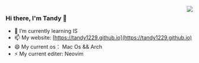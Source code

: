 
<!--
**tandy1229/tandy1229** is a ✨ _special_ ✨ repository because its `README.md` (this file) appears on your GitHub profile.

Here are some ideas to get you started:

- 🔭 I’m currently working on ...
- 🌱 I’m currently learning ...
- 👯 I’m looking to collaborate on ...
- 🤔 I’m looking for help with ...
- 💬 Ask me about ...
- 📫 How to reach me: ...
- 😄 Pronouns: ...
- ⚡ Fun fact: ...
-->

<img align="right" src="https://github-readme-stats.vercel.app/api?username=tandy1229&show_icons=true&text_color=718096&bg_color=ffffff&theme=dracula&hide_title=true" />

### Hi there, I'm Tandy 👋

- 🌱 I’m currently learning IS
- 📫 My website: [https://tandy1229.github.io](https://tandy1229.github.io)
- 😄 My current os： Mac Os && Arch
- ⚡ My current editer: Neovim
